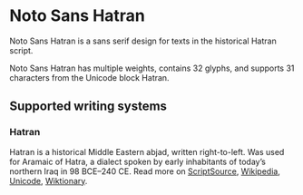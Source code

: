 
# Noto Sans Hatran

Noto Sans Hatran is a sans serif design for texts in the historical Hatran script. 

Noto Sans Hatran has multiple weights, contains 32 glyphs, and supports 31 characters from the Unicode block Hatran.


## Supported writing systems


### Hatran

Hatran is a historical Middle Eastern abjad, written right-to-left. Was used for Aramaic of Hatra, a dialect spoken by early inhabitants of today’s northern Iraq in 98 BCE–240 CE. Read more on [ScriptSource](https://scriptsource.org/scr/Hatr), [Wikipedia](https://en.wikipedia.org/wiki/ISO_15924:Hatr), [Unicode](https://www.unicode.org/versions/Unicode13.0.0/ch10.pdf#G34825), [Wiktionary](https://en.wiktionary.org/wiki/Category:Hatran_script).

